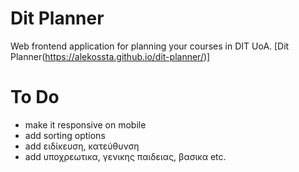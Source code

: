 # Dit Planner
Web frontend application for planning your courses in DIT UoA.
[Dit Planner(https://alekossta.github.io/dit-planner/)]

# To Do
- make it responsive on mobile
- add sorting options
- add ειδίκευση, κατεύθυνση
- add υποχρεωτικα, γενικης παιδειας, βασικα etc.
